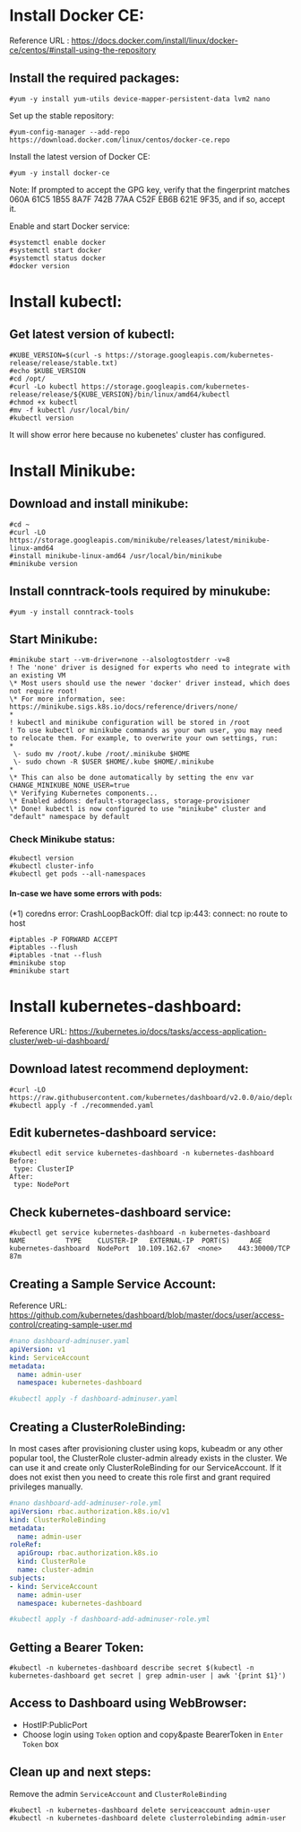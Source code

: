 # Install Docker CE:

Reference URL : https://docs.docker.com/install/linux/docker-ce/centos/#install-using-the-repository

 

## Install the required packages:

```shell
#yum -y install yum-utils device-mapper-persistent-data lvm2 nano
```

 

Set up the stable repository:

```shell
#yum-config-manager --add-repo https://download.docker.com/linux/centos/docker-ce.repo
```

 

Install the latest version of Docker CE:

```shell
#yum -y install docker-ce
```

Note: If prompted to accept the GPG key, verify that the fingerprint matches 060A 61C5 1B55 8A7F 742B 77AA C52F EB6B 621E 9F35, and if so, accept it.

 

Enable and start Docker service:

```shell
#systemctl enable docker
#systemctl start docker
#systemctl status docker
#docker version
```

 

# Install kubectl:

## Get latest version of kubectl:

```shell
#KUBE_VERSION=$(curl -s https://storage.googleapis.com/kubernetes-release/release/stable.txt)
#echo $KUBE_VERSION
#cd /opt/
#curl -Lo kubectl https://storage.googleapis.com/kubernetes-release/release/${KUBE_VERSION}/bin/linux/amd64/kubectl
#chmod +x kubectl
#mv -f kubectl /usr/local/bin/
#kubectl version
```

 It will show error here because no kubenetes' cluster has configured.



# Install Minikube:

## Download and install minikube:

```shell
#cd ~
#curl -LO https://storage.googleapis.com/minikube/releases/latest/minikube-linux-amd64
#install minikube-linux-amd64 /usr/local/bin/minikube
#minikube version
```

 

## Install conntrack-tools required by minukube:

```shell
#yum -y install conntrack-tools
```

 

## Start Minikube:

```shell
#minikube start --vm-driver=none --alsologtostderr -v=8
! The 'none' driver is designed for experts who need to integrate with an existing VM
\* Most users should use the newer 'docker' driver instead, which does not require root!
\* For more information, see: https://minikube.sigs.k8s.io/docs/reference/drivers/none/
*
! kubectl and minikube configuration will be stored in /root
! To use kubectl or minikube commands as your own user, you may need to relocate them. For example, to overwrite your own settings, run:
*
 \- sudo mv /root/.kube /root/.minikube $HOME
 \- sudo chown -R $USER $HOME/.kube $HOME/.minikube
*
\* This can also be done automatically by setting the env var CHANGE_MINIKUBE_NONE_USER=true
\* Verifying Kubernetes components...
\* Enabled addons: default-storageclass, storage-provisioner
\* Done! kubectl is now configured to use "minikube" cluster and "default" namespace by default
```

 

### Check Minikube status:

```shell
#kubectl version
#kubectl cluster-info
#kubectl get pods --all-namespaces
```

 

#### In-case we have some errors with pods:

(*1) coredns error: CrashLoopBackOff: dial tcp ip:443: connect: no route to host

```shell
#iptables -P FORWARD ACCEPT
#iptables --flush
#iptables -tnat --flush
#minikube stop
#minikube start
```

 

# Install kubernetes-dashboard:

Reference URL: https://kubernetes.io/docs/tasks/access-application-cluster/web-ui-dashboard/

## Download latest recommend deployment:

```shell
#curl -LO https://raw.githubusercontent.com/kubernetes/dashboard/v2.0.0/aio/deploy/recommended.yaml
#kubectl apply -f ./recommended.yaml
```

 

## Edit kubernetes-dashboard service:

```shell
#kubectl edit service kubernetes-dashboard -n kubernetes-dashboard
Before:
 type: ClusterIP
After:
 type: NodePort
```

 

## Check kubernetes-dashboard service:

```
#kubectl get service kubernetes-dashboard -n kubernetes-dashboard
NAME          TYPE    CLUSTER-IP   EXTERNAL-IP  PORT(S)     AGE
kubernetes-dashboard  NodePort  10.109.162.67  <none>    443:30000/TCP  87m
```

 

## Creating a Sample Service Account:

Reference URL: https://github.com/kubernetes/dashboard/blob/master/docs/user/access-control/creating-sample-user.md

```yaml
#nano dashboard-adminuser.yaml
apiVersion: v1
kind: ServiceAccount
metadata:
  name: admin-user
  namespace: kubernetes-dashboard

#kubectl apply -f dashboard-adminuser.yaml
```




## Creating a ClusterRoleBinding:

In most cases after provisioning cluster using kops, kubeadm or any other popular tool, the ClusterRole cluster-admin already exists in the cluster. We can use it and create only ClusterRoleBinding for our ServiceAccount. If it does not exist then you need to create this role first and grant required privileges manually.

```yaml
#nano dashboard-add-adminuser-role.yml
apiVersion: rbac.authorization.k8s.io/v1
kind: ClusterRoleBinding
metadata:
  name: admin-user
roleRef:
  apiGroup: rbac.authorization.k8s.io
  kind: ClusterRole
  name: cluster-admin
subjects:
- kind: ServiceAccount
  name: admin-user
  namespace: kubernetes-dashboard

#kubectl apply -f dashboard-add-adminuser-role.yml
```

 

## Getting a Bearer Token:

```
#kubectl -n kubernetes-dashboard describe secret $(kubectl -n kubernetes-dashboard get secret | grep admin-user | awk '{print $1}')
```

 

## Access to Dashboard using WebBrowser:

- HostIP:PublicPort
- Choose login using `Token` option and copy&paste BearerToken in `Enter Token` box



## Clean up and next steps:

Remove the admin `ServiceAccount` and `ClusterRoleBinding`

```
#kubectl -n kubernetes-dashboard delete serviceaccount admin-user
#kubectl -n kubernetes-dashboard delete clusterrolebinding admin-user
```